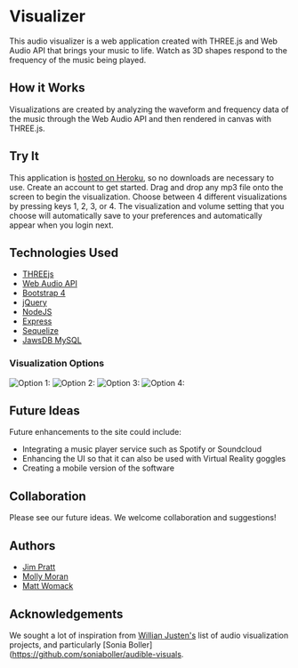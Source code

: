 # Visualizer
This audio visualizer is a web application created with THREE.js and Web Audio API that brings your music to life. Watch as 3D shapes respond to the frequency of the music being played.

## How it Works
Visualizations are created by analyzing the waveform and frequency data of the music through the Web Audio API and then rendered in canvas with THREE.js.

## Try It
This application is [hosted on Heroku](https://visualizer-3d.herokuapp.com/), so no downloads are necessary to use. Create an account to get started. Drag and drop any mp3 file onto the screen to begin the visualization. Choose between 4 different visualizations by pressing keys 1, 2, 3, or 4. The visualization and volume setting that you choose will automatically save to your preferences and automatically appear when you login next.

## Technologies Used
- [THREEjs](https://threejs.org/)
- [Web Audio API](https://developer.mozilla.org/en-US/docs/Web/API/Web_Audio_API)
- [Bootstrap 4](https://getbootstrap.com/docs/4.0/getting-started/introduction/)
- [jQuery](https://api.jquery.com/)
- [NodeJS](https://nodejs.org/en/)
- [Express](https://www.npmjs.com/package/express)
- [Sequelize](http://docs.sequelizejs.com/)
- [JawsDB MySQL](https://elements.heroku.com/addons/jawsdb)

### Visualization Options
![Option 1:](app/images/screenshots/Lines.png "Created by Jim")
![Option 2:](app/images/screenshots/Bars.png  "Created by Molly")
![Option 3:](app/images/screenshots/Spheres.png  "Created by Matt")
![Option 4:](app/images/screenshots/Ice.png "Created by Jim")

## Future Ideas
Future enhancements to the site could include:
- Integrating a music player service such as Spotify or Soundcloud
- Enhancing the UI so that it can also be used with Virtual Reality goggles
- Creating a mobile version of the software

## Collaboration
Please see our future ideas. We welcome collaboration and suggestions!

## Authors
- [Jim Pratt](https://github.com/ltbackup)
- [Molly Moran](https://github.com/mcginnis92)
- [Matt Womack](https://github.com/cybernetck)

## Acknowledgements
We sought a lot of inspiration from [Willian Justen's](https://github.com/willianjusten/awesome-audio-visualization) list of audio visualization projects, and particularly [Sonia Boller](https://github.com/soniaboller/audible-visuals.



